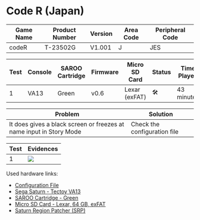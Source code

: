 # Code R (Japan)

| Game Name | Product Number | Version | Area Code | Peripheral Code |
| --------- | -------------- | ------- | --------- | --------------- |
| codeR     | T-23502G       | V1.001  | J         | JES             |

| Test | Console | SAROO Cartridge | Firmware | Micro SD Card | Status              | Time Played |
| ---- | ------- | --------------- | -------- | ------------- | ------------------- | ----------- |
| 1    | VA13    | Green           | v0.6     | Lexar (exFAT) | :hammer_and_wrench: | 43 minutes  |

| Problem                                                             | Solution                     |
| ------------------------------------------------------------------- | ---------------------------- |
| It does gives a black screen or freezes at name input in Story Mode | Check the configuration file |

| Test | Evidences                                                                                        |
| ---- | ------------------------------------------------------------------------------------------------ |
| 1    | [![](https://img.youtube.com/vi/KEq_g0PJplw/0.jpg)](https://www.youtube.com/watch?v=KEq_g0PJplw) |

Used hardware links:

- [Configuration File](https://github.com/williamdsw/saroo-configuration-list/blob/master/Regions/Retails/Japan/T-23502G/README.md)
- [Sega Saturn - Tectoy VA13](../../../../Info/Consoles/VA13/README.md)
- [SAROO Cartridge - Green](../../../../Info/Cartridges/RetroGameParadiseStore/1.32F/README.md)
- [Micro SD Card - Lexar, 64 GB, exFAT](../../../../Info/SdCards/Lexar/64GB/exfat/README.md)
- [Saturn Region Patcher (SRP)](https://segaxtreme.net/resources/saturn-region-patcher.81/download)
